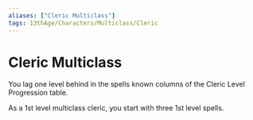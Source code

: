 ```yaml
---
aliases: ["Cleric Multiclass"]
tags: 13thAge/Characters/Multiclass/Cleric
---
```

# Cleric Multiclass

You lag one level behind in the spells known columns of the Cleric Level
Progression table.

As a 1st level multiclass cleric, you start with three
1st level spells.
